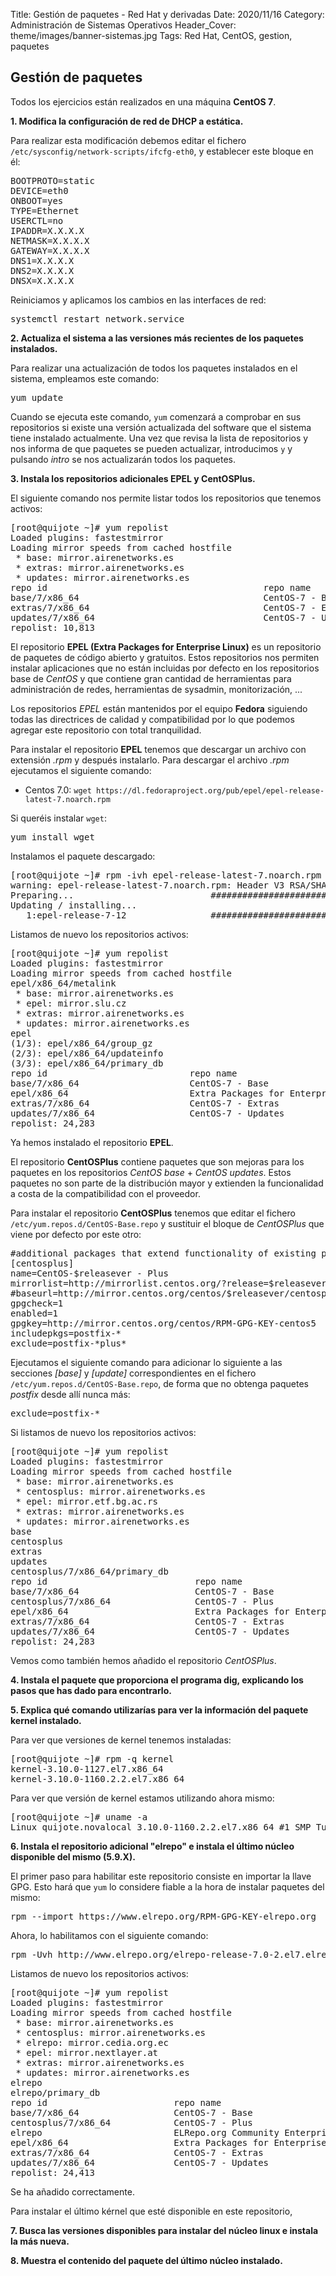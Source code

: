 Title: Gestión de paquetes - Red Hat y derivadas
Date: 2020/11/16
Category: Administración de Sistemas Operativos
Header_Cover: theme/images/banner-sistemas.jpg
Tags: Red Hat, CentOS, gestion, paquetes

## Gestión de paquetes

Todos los ejercicios están realizados en una máquina **CentOS 7**.

**1. Modifica la configuración de red de DHCP a estática.**

Para realizar esta modificación debemos editar el fichero `/etc/sysconfig/network-scripts/ifcfg-eth0`, y establecer este bloque en él:

<pre>
BOOTPROTO=static
DEVICE=eth0
ONBOOT=yes
TYPE=Ethernet
USERCTL=no
IPADDR=X.X.X.X
NETMASK=X.X.X.X
GATEWAY=X.X.X.X
DNS1=X.X.X.X
DNS2=X.X.X.X
DNSX=X.X.X.X
</pre>

Reiniciamos y aplicamos los cambios en las interfaces de red:

<pre>
systemctl restart network.service
</pre>

**2. Actualiza el sistema a las versiones más recientes de los paquetes instalados.**

Para realizar una actualización de todos los paquetes instalados en el sistema, empleamos este comando:

<pre>
yum update
</pre>

Cuando se ejecuta este comando, `yum` comenzará a comprobar en sus repositorios si existe una versión actualizada del software que el sistema tiene instalado actualmente. Una vez que revisa la lista de repositorios y nos informa de que paquetes se pueden actualizar, introducimos `y` y pulsando *intro* se nos actualizarán todos los paquetes.

**3. Instala los repositorios adicionales EPEL y CentOSPlus.**

El siguiente comando nos permite listar todos los repositorios que tenemos activos:

<pre>
[root@quijote ~]# yum repolist
Loaded plugins: fastestmirror
Loading mirror speeds from cached hostfile
 * base: mirror.airenetworks.es
 * extras: mirror.airenetworks.es
 * updates: mirror.airenetworks.es
repo id                                         repo name                                         status
base/7/x86_64                                   CentOS-7 - Base                                   10,072
extras/7/x86_64                                 CentOS-7 - Extras                                    448
updates/7/x86_64                                CentOS-7 - Updates                                   293
repolist: 10,813
</pre>

El repositorio **EPEL (Extra Packages for Enterprise Linux)** es un repositorio de paquetes de código abierto y gratuitos. Estos repositorios nos permiten instalar aplicaciones que no están incluidas por defecto en los repositorios base de *CentOS* y que contiene gran cantidad de herramientas para administración de redes, herramientas de sysadmin, monitorización, ...

Los repositorios *EPEL* están mantenidos por el equipo **Fedora** siguiendo todas las directrices de calidad y compatibilidad por lo que podemos agregar este repositorio con total tranquilidad.

Para instalar el repositorio **EPEL** tenemos que descargar un archivo con extensión *.rpm* y después instalarlo. Para descargar el archivo *.rpm* ejecutamos el siguiente comando:

- Centos 7.0: `wget https://dl.fedoraproject.org/pub/epel/epel-release-latest-7.noarch.rpm`

Si queréis instalar `wget`:

<pre>
yum install wget
</pre>

Instalamos el paquete descargado:

<pre>
[root@quijote ~]# rpm -ivh epel-release-latest-7.noarch.rpm
warning: epel-release-latest-7.noarch.rpm: Header V3 RSA/SHA256 Signature, key ID 352c64e5: NOKEY
Preparing...                          ################################# [100%]
Updating / installing...
   1:epel-release-7-12                ################################# [100%]
</pre>

Listamos de nuevo los repositorios activos:

<pre>
[root@quijote ~]# yum repolist
Loaded plugins: fastestmirror
Loading mirror speeds from cached hostfile
epel/x86_64/metalink                                                             |  14 kB  00:00:00     
 * base: mirror.airenetworks.es
 * epel: mirror.slu.cz
 * extras: mirror.airenetworks.es
 * updates: mirror.airenetworks.es
epel                                                                             | 4.7 kB  00:00:00     
(1/3): epel/x86_64/group_gz                                                      |  95 kB  00:00:00     
(2/3): epel/x86_64/updateinfo                                                    | 1.0 MB  00:00:01     
(3/3): epel/x86_64/primary_db                                                    | 6.9 MB  00:00:07     
repo id                           repo name                                                       status
base/7/x86_64                     CentOS-7 - Base                                                 10,072
epel/x86_64                       Extra Packages for Enterprise Linux 7 - x86_64                  13,470
extras/7/x86_64                   CentOS-7 - Extras                                                  448
updates/7/x86_64                  CentOS-7 - Updates                                                 293
repolist: 24,283
</pre>

Ya hemos instalado el repositorio **EPEL**.

El repositorio **CentOSPlus** contiene paquetes que son mejoras para los paquetes en los repositorios *CentOS base* + *CentOS updates*. Estos paquetes no son parte de la distribución mayor y extienden la funcionalidad a costa de la compatibilidad con el proveedor.

Para instalar el repositorio **CentOSPlus** tenemos que editar el fichero `/etc/yum.repos.d/CentOS-Base.repo` y sustituir el bloque de *CentOSPlus* que viene por defecto por este otro:

<pre>
#additional packages that extend functionality of existing packages
[centosplus]
name=CentOS-$releasever - Plus
mirrorlist=http://mirrorlist.centos.org/?release=$releasever&arch=$basearch&repo=centosplus
#baseurl=http://mirror.centos.org/centos/$releasever/centosplus/$basearch/
gpgcheck=1
enabled=1
gpgkey=http://mirror.centos.org/centos/RPM-GPG-KEY-centos5
includepkgs=postfix-*
exclude=postfix-*plus*
</pre>

Ejecutamos el siguiente comando para adicionar lo siguiente a las secciones *[base]* y *[update]* correspondientes en el fichero `/etc/yum.repos.d/CentOS-Base.repo`, de forma que no obtenga paquetes *postfix* desde allí nunca más:

<pre>
exclude=postfix-*
</pre>

Si listamos de nuevo los repositorios activos:

<pre>
[root@quijote ~]# yum repolist
Loaded plugins: fastestmirror
Loading mirror speeds from cached hostfile
 * base: mirror.airenetworks.es
 * centosplus: mirror.airenetworks.es
 * epel: mirror.etf.bg.ac.rs
 * extras: mirror.airenetworks.es
 * updates: mirror.airenetworks.es
base                                                                             | 3.6 kB  00:00:00     
centosplus                                                                       | 2.9 kB  00:00:00     
extras                                                                           | 2.9 kB  00:00:00     
updates                                                                          | 2.9 kB  00:00:00     
centosplus/7/x86_64/primary_db                                                   | 1.2 MB  00:00:00     
repo id                            repo name                                                      status
base/7/x86_64                      CentOS-7 - Base                                                10,072
centosplus/7/x86_64                CentOS-7 - Plus                                                  0+34
epel/x86_64                        Extra Packages for Enterprise Linux 7 - x86_64                 13,470
extras/7/x86_64                    CentOS-7 - Extras                                                 448
updates/7/x86_64                   CentOS-7 - Updates                                                293
repolist: 24,283
</pre>

Vemos como también hemos añadido el repositorio *CentOSPlus*.

**4. Instala el paquete que proporciona el programa dig, explicando los pasos que has dado para encontrarlo.**



**5. Explica qué comando utilizarías para ver la información del paquete kernel instalado.**

Para ver que versiones de kernel tenemos instaladas:

<pre>
[root@quijote ~]# rpm -q kernel
kernel-3.10.0-1127.el7.x86_64
kernel-3.10.0-1160.2.2.el7.x86_64
</pre>

Para ver que versión de kernel estamos utilizando ahora mismo:

<pre>
[root@quijote ~]# uname -a
Linux quijote.novalocal 3.10.0-1160.2.2.el7.x86_64 #1 SMP Tue Oct 20 16:53:08 UTC 2020 x86_64 x86_64 x86_64 GNU/Linux
</pre>

**6. Instala el repositorio adicional "elrepo" e instala el último núcleo disponible del mismo (5.9.X).**

El primer paso para habilitar este repositorio consiste en importar la llave GPG. Esto hará que `yum` lo considere fiable a la hora de instalar paquetes del mismo:

<pre>
rpm --import https://www.elrepo.org/RPM-GPG-KEY-elrepo.org
</pre>

Ahora, lo habilitamos con el siguiente comando:

<pre>
rpm -Uvh http://www.elrepo.org/elrepo-release-7.0-2.el7.elrepo.noarch.rpm
</pre>

Listamos de nuevo los repositorios activos:

<pre>
[root@quijote ~]# yum repolist
Loaded plugins: fastestmirror
Loading mirror speeds from cached hostfile
 * base: mirror.airenetworks.es
 * centosplus: mirror.airenetworks.es
 * elrepo: mirror.cedia.org.ec
 * epel: mirror.nextlayer.at
 * extras: mirror.airenetworks.es
 * updates: mirror.airenetworks.es
elrepo                                                                           | 2.9 kB  00:00:00     
elrepo/primary_db                                                                | 481 kB  00:00:00     
repo id                        repo name                                                          status
base/7/x86_64                  CentOS-7 - Base                                                    10,072
centosplus/7/x86_64            CentOS-7 - Plus                                                      0+34
elrepo                         ELRepo.org Community Enterprise Linux Repository - el7                130
epel/x86_64                    Extra Packages for Enterprise Linux 7 - x86_64                     13,470
extras/7/x86_64                CentOS-7 - Extras                                                     448
updates/7/x86_64               CentOS-7 - Updates                                                    293
repolist: 24,413
</pre>

Se ha añadido correctamente.

Para instalar el último kérnel que esté disponible en este repositorio, 


**7. Busca las versiones disponibles para instalar del núcleo linux e instala la más nueva.**



**8. Muestra el contenido del paquete del último núcleo instalado.**
